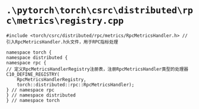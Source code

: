 # `.\pytorch\torch\csrc\distributed\rpc\metrics\registry.cpp`

```
#include <torch/csrc/distributed/rpc/metrics/RpcMetricsHandler.h> // 引入RpcMetricsHandler.h头文件，用于RPC指标处理

namespace torch {
namespace distributed {
namespace rpc {
// 定义RpcMetricsHandlerRegistry注册表，注册RpcMetricsHandler类型的处理器
C10_DEFINE_REGISTRY(
    RpcMetricsHandlerRegistry,
    torch::distributed::rpc::RpcMetricsHandler);
} // namespace rpc
} // namespace distributed
} // namespace torch
```